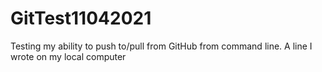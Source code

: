 # GitTest11042021
Testing my ability to push to/pull from GitHub from command line.
A line I wrote on my local computer  
